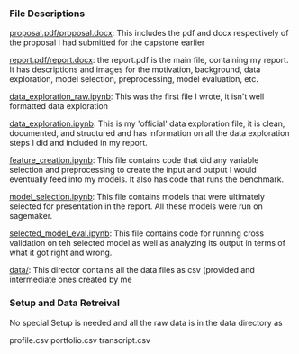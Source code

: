### File Descriptions
<ins>proposal.pdf/proposal.docx</ins>: This includes the pdf and docx respectively of the proposal I had submitted for the capstone earlier

<ins>report.pdf/report.docx</ins>: the report.pdf is the main file, containing my report. It has descriptions and images for the motivation, background, data exploration, model selection, preprocessing, model evaluation, etc.

<ins>data_exploration_raw.ipynb</ins>: This was the first file I wrote, it isn't well formatted data exploration

<ins>data_exploration.ipynb</ins>: This is my 'official' data exploration file, it is clean, documented, and structured and has information on all the data exploration steps I did and included in my report. 

<ins>feature_creation.ipynb</ins>: This file contains code that did any variable selection and preprocessing to create the input and output I would eventually feed into my models. It also has code that runs the benchmark. 

<ins>model_selection.ipynb</ins>: This file contains models that were ultimately selected for presentation in the report. All these models were run on sagemaker.

<ins>selected_model_eval.ipynb</ins>: This file contains code for running cross validation on teh selected model as well as analyzing its output in terms of what it got right and wrong.

<ins>data/</ins>: This director contains all the data files as csv (provided and intermediate ones created by me

### Setup and Data Retreival
No special Setup is needed and all the raw data is in the data directory as

profile.csv
portfolio.csv
transcript.csv
